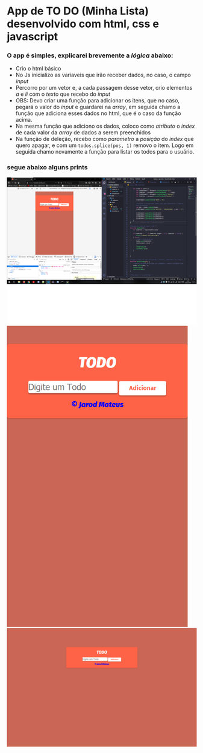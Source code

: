 # App de TO DO (Minha Lista) desenvolvido com html, css e javascript

### O app é simples, explicarei brevemente a *lógica* abaixo:

* Crio o html básico
* No Js inicializo as variaveis que irão receber dados, no caso, o campo *input*
* Percorro por um vetor e, a cada passagem desse vetor, crio elementos *a* e *li* com o *texto* que recebo do *input*
* OBS: Devo criar uma função para adicionar os itens, que no caso, pegará o valor do *input* e guardarei na *array*, em seguida chamo a função que adiciona esses dados no html, que é o caso da função acima.
* Na mesma função que adiciono os dados, coloco como *atributo* o *index* de cada valor da *array* de dados a serem preenchidos
* Na função de deleção, recebo como *parametro* a *posição* do *index* que quero apagar, e com um ```todos.splice(pos, 1)``` removo o item. Logo em seguida chamo novamente a função para listar os todos para o usuário.

### segue abaixo alguns prints

![picture](imgs/print-dev.png)
![picture](imgs/print-smartphone.png)
![picture](imgs/print-pc.png)



